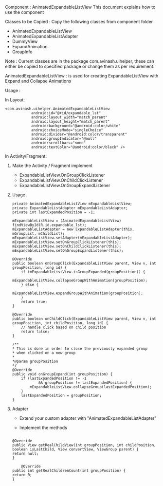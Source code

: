 Component : AnimatedExpandableListView
This document explains how to use the component

Classes to be Copied :
Copy the following classes from component folder

* AnimatedExpandableListView
* AnimatedExpandableListAdapter
* DummyView
* ExpandAnimation
* GroupInfo

 Note : Current classes are in the package com.avinash.uihelper, these can either be copied to specified package or
 change them as per requirement.

AnimatedExpandableListView : is used for creating ExpandableListView with Expand and Collapse Animations

Usage :

In Layout:

	<com.avinash.uihelper.AnimatedExpandableListView
                android:id="@+id/expandable_lst"
                android:layout_width="match_parent"
                android:layout_height="match_parent"
                android:background="@android:color/white"
                android:choiceMode="singleChoice"
                android:divider="@android:color/transparent"
                android:groupIndicator="@null"
                android:scrollbars="none"
                android:textColor="@android:color/black" />

In Activity/Fragment:

1) Make the Activity / Fragment implement 
	
	* ExpandableListView.OnGroupClickListener
	* ExpandableListView.OnChildClickListener
	* ExpandableListView.OnGroupExpandListener

2) Usage	

	```
	private AnimatedExpandableListView mExpandableListView;
	private ExpandableListAdapter mExpandableListAdapter;
	private int lastExpandedPosition = -1;
	```
	
	```
	mExpandableListView = (AnimatedExpandableListView) findViewById(R.id.expandable_lst);
	mExpandableListAdapter = new ExpandableListAdapter(this, mGroupList, mChildList);
	mExpandableListView.setAdapter(mExpandableListAdapter);
	mExpandableListView.setOnGroupClickListener(this);
	mExpandableListView.setOnChildClickListener(this);
	mExpandableListView.setOnGroupExpandListener(this);	
	```

	```
	@Override
	public boolean onGroupClick(ExpandableListView parent, View v, int groupPosition, long id) {
        if (mExpandableListView.isGroupExpanded(groupPosition)) {
            mExpandableListView.collapseGroupWithAnimation(groupPosition);
        } else {
            mExpandableListView.expandGroupWithAnimation(groupPosition);
        }
        return true;
	}
	
	@Override
	public boolean onChildClick(ExpandableListView parent, View v, int groupPosition, int childPosition, long id) {
        // handle click based on child position
        return false;
	}
	
	/**
	* This is done in order to close the previously expanded group
	* when clicked on a new group
	*
	*@param groupPosition
	*/
	@Override
	public void onGroupExpand(int groupPosition) {
        if (lastExpandedPosition != -1
                && groupPosition != lastExpandedPosition) {
            mExpandableListView.collapseGroup(lastExpandedPosition);
        }
        lastExpandedPosition = groupPosition;
	}
	```

3) Adapter

	* Extend your custom adapter with "AnimatedExpandableListAdapter"
	
	* Implement the methods
		
	```

	@Override
	public View getRealChildView(int groupPosition, int childPosition, boolean isLastChild, View convertView, ViewGroup parent) {
	return null;
	}

    	@Override
	public int getRealChildrenCount(int groupPosition) {
	return 0;
	}
	```








